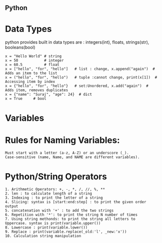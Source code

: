 ## Python 

# Data Types
python provides built in data types are : integers(int), floats, strings(str), booleans(bool)

    x = "Hello World" # string
    x = 50            # integer
    x = 60.5          # float
    x = ["hello", "for", "hello"]   # list : change, x.append("again")  # Adds an item to the list
    x = ("hello", "for", "hello")   # tuple :cannot change, print(x[1])  # Accessing item by index
    x = {"hello", "for", "hello"}   # set:Unordered, x.add("again")  # Adds item, removes duplicates
    x = {"name": "Suraj", "age": 24}  # dict
    x = True     # bool


# Variables
# Rules for Naming Variables:
    Must start with a letter (a-z, A-Z) or an underscore (_).​
    Case-sensitive (name, Name, and NAME are different variables).


# Python/String Operators
    1. Arithmetic Operators: +, -, *, /, //, %, **​
    2. len : to calculate length of a string
    3. Indexing : to print the letter of a string
    4. Slicing: syntax is [start:end:step] : to print the given order output
    5. concatenation with '+' : to add the two strings
    6. Repetition with '*': to print the string N number of times
    7. Using string methonds: to print the string all letters to Uppercase. syntax is print(variable.upper())
    8. Lowercase : print(variable.lower())
    9. Replace : print(variable.replace(_old:'l', _new:'x'))
    10. Calculation string manipulation

